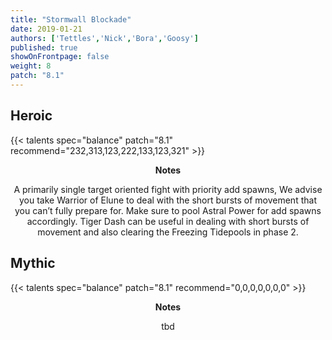 ```yaml
---
title: "Stormwall Blockade"
date: 2019-01-21
authors: ['Tettles','Nick','Bora','Goosy']
published: true
showOnFrontpage: false
weight: 8
patch: "8.1"
---
```



## Heroic
{{< talents spec="balance" patch="8.1" recommend="232,313,123,222,133,123,321" >}}
<center>
<b>Notes</b>

A primarily single target oriented fight with priority add spawns, We advise you take Warrior of Elune to deal with the short bursts of movement that you can’t fully prepare for. Make sure to pool Astral Power for add spawns accordingly. Tiger Dash can be useful in dealing with short bursts of movement and also clearing the Freezing Tidepools in phase 2.

</center>

## Mythic
{{< talents spec="balance" patch="8.1" recommend="0,0,0,0,0,0,0" >}}
<center>
<b>Notes</b>

tbd

</center>
